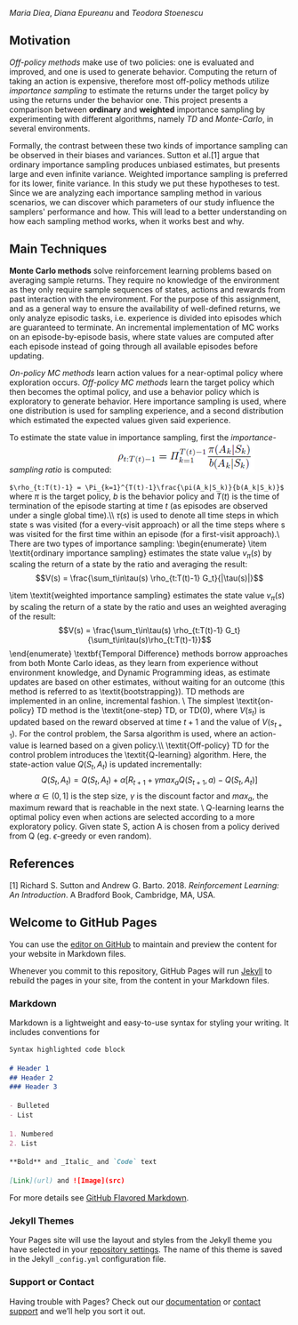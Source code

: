 _Maria Diea_, _Diana Epureanu_ and _Teodora Stoenescu_

## Motivation

_Off-policy methods_ make use of two policies: one is evaluated and improved, and one is used to generate behavior. Computing the return of taking an action is expensive, therefore most off-policy methods utilize _importance sampling_ to estimate the returns under the target policy by using the returns under the behavior one. This project presents a comparison between **ordinary** and **weighted** importance sampling by experimenting with different algorithms, namely _TD_ and _Monte-Carlo_, in several environments. 

Formally, the contrast between these two kinds of importance sampling can be observed in their biases and variances. Sutton et al.[1] argue that ordinary importance sampling produces unbiased estimates, but presents large and even infinite variance. Weighted importance sampling is preferred for its lower, finite variance. In this study we put these hypotheses to test. Since we are analyzing each importance sampling method in various scenarios, we can discover which parameters of our study influence the samplers' performance and how. This will lead to a better understanding on how each sampling method works, when it works best and why.  

## Main Techniques

**Monte Carlo methods** solve reinforcement learning problems based on averaging sample returns. They require no knowledge of the environment as they only require sample sequences of states, actions and rewards from past interaction with the environment. For the purpose of this assignment, and as a general way to ensure the availability of well-defined returns, we only analyze episodic tasks, i.e. experience is divided into episodes which are guaranteed to terminate. An incremental implementation of MC works on an episode-by-episode basis, where state values are computed after each episode instead of going through all available episodes before updating.

_On-policy MC methods_ learn action values for a near-optimal policy where exploration occurs. _Off-policy MC methods_ learn the target policy which then becomes the optimal policy, and use a behavior policy which is exploratory to generate behavior. Here importance sampling is used, where one distribution is used for sampling experience, and a second distribution which estimated the expected values given said experience.

To estimate the state value in importance sampling, first the _importance-sampling ratio_ is computed:
![Image](/assets/images/f1.PNG)

```$\rho_{t:T(t)-1} = \Pi_{k=1}^{T(t)-1}\frac{\pi(A_k|S_k)}{b(A_k|S_k)}$``` where $\pi$ is the target policy, $b$ is the behavior policy and $T(t)$ is the time of termination of the episode starting at time $t$ (as episodes are observed under a single global time).\\\\ $\tau(s)$ is used to denote all time steps in which state s was visited (for a every-visit approach) or all the time steps where s was visited for the first time within an episode (for a first-visit approach).\\
There are two types of importance sampling:
\begin{enumerate}
\item \textit{ordinary importance sampling} estimates the state value $v_\pi(s)$ by scaling the return of a state by the ratio and averaging the result:
$$V(s) = \frac{\sum_t\in\tau(s) \rho_{t:T(t)-1} G_t}{|\tau(s)|}$$

\item \textit{weighted importance sampling} estimates the state value $v_\pi(s)$ by scaling the return of a state by the ratio and uses an weighted averaging of the result:
$$V(s) = \frac{\sum_t\in\tau(s) \rho_{t:T(t)-1} G_t}{\sum_t\in\tau(s)\rho_{t:T(t)-1}}$$
\end{enumerate}
\textbf{Temporal Difference} methods borrow approaches from both Monte Carlo ideas, as they learn from experience without environment knowledge, and Dynamic Programming ideas, as estimate updates are based on other estimates, without waiting for an outcome (this method is referred to as \textit{bootstrapping}). TD methods are implemented in an online, incremental fashion. \\
The simplest \textit{on-policy} TD method is the \textit{one-step} TD, or TD(0), where $V(s_t)$ is updated based on the reward observed at time $t+1$ and the value of $V(s_{t+1})$. For the control problem, the Sarsa algorithm is used, where an action-value is learned based on a given policy.\\\\
\textit{Off-policy} TD for the control problem introduces the \textit{Q-learning} algorithm. Here, the state-action value $Q(S_t, A_t)$ is updated incrementally:
$$Q(S_t, A_t) = Q(S_t, A_t) + \alpha[R_{t+1} + \gamma max_a Q(S_{t+1}, a) - Q(S_t, A_t)]$$
where $\alpha\in(0,1]$ is the step size, $\gamma$ is the discount factor and $max_a$, the maximum reward that is reachable in the next state. \\
Q-learning learns the optimal policy even when actions are selected according to a more exploratory policy. Given state S, action A is chosen from a policy derived from Q (eg. $\epsilon$-greedy or even random).


## References
[1] Richard S. Sutton and Andrew G. Barto. 2018. _Reinforcement Learning: An Introduction_. A Bradford Book, Cambridge, MA, USA.


## Welcome to GitHub Pages

You can use the [editor on GitHub](https://github.com/mariadiea/RL-reproducible/edit/gh-pages/index.md) to maintain and preview the content for your website in Markdown files.

Whenever you commit to this repository, GitHub Pages will run [Jekyll](https://jekyllrb.com/) to rebuild the pages in your site, from the content in your Markdown files.

### Markdown

Markdown is a lightweight and easy-to-use syntax for styling your writing. It includes conventions for

```markdown
Syntax highlighted code block

# Header 1
## Header 2
### Header 3

- Bulleted
- List

1. Numbered
2. List

**Bold** and _Italic_ and `Code` text

[Link](url) and ![Image](src)
```

For more details see [GitHub Flavored Markdown](https://guides.github.com/features/mastering-markdown/).

### Jekyll Themes

Your Pages site will use the layout and styles from the Jekyll theme you have selected in your [repository settings](https://github.com/mariadiea/RL-reproducible/settings). The name of this theme is saved in the Jekyll `_config.yml` configuration file.

### Support or Contact

Having trouble with Pages? Check out our [documentation](https://docs.github.com/categories/github-pages-basics/) or [contact support](https://github.com/contact) and we’ll help you sort it out.
